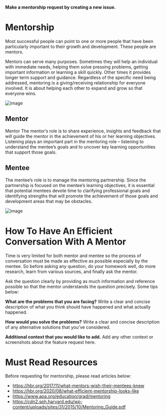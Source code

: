 **Make a mentorship request by creating a new issue.**

# Mentorship
Most successful people can point to one or more 
people that have been particularly important to 
their growth and development. These people are 
mentors.

Mentors can serve many purposes. Sometimes 
they will help an individual with immediate 
needs, helping them solve pressing problems, 
getting important information or learning a 
skill quickly. Other times it provides longer
term support and guidance. Regardless of the 
specific need being addressed, mentoring is 
a giving/receiving relationship for everyone 
involved. It is about helping each other to
expand and grow so that everyone wins.


![image](https://user-images.githubusercontent.com/414141/123508691-a4982080-d690-11eb-9e98-0a8960f13060.png)


## Mentor 
Mentor The mentor’s role is to share experience, 
insights and feedback that will guide the mentor 
in the achievement of his or her learning objectives. 
Listening plays an important part in the mentoring 
role – listening to understand the mentee’s goals
and to uncover key learning opportunities that 
support those goals.

## Mentee 
The mentee’s role is to manage the mentoring 
partnership. Since the partnership is focused 
on the mentee’s learning objectives, it is 
essential that potential mentees devote time 
to clarifying professional goals and identifying 
strengths that will promote the achievement 
of those goals and development areas that 
may be obstacles.

![image](https://user-images.githubusercontent.com/414141/121238072-6c829680-c8b7-11eb-881b-f8b8aaf35290.png)

# How To Have An Efficient Conversation With A Mentor
Time is very limited for both mentor and mentee so the process of conversation must be made as effective as possible especially by the mentee. So before asking any question, do your homework well, do more research, learn from various sources, and finally ask the mentor. 

Ask the question clearly by providing as much information and reference possible so that the mentor understands the question precisely. Some tips below:

**What are the problems that you are facing?**
Write a clear and concise description of what you think should have happened and what actually happened.

**How would you solve the problems?**
Write a clear and concise description of any alternative solutions that you've considered.

**Additional context that you would like to add.**
Add any other context or screenshots about the feature request here.


# Must Read Resources
Before requesting for mentorship, please read articles below:
- https://hbr.org/2017/11/what-mentors-wish-their-mentees-knew
- https://hbr.org/2020/08/what-efficient-mentorship-looks-like
- https://www.apa.org/education/grad/mentoring
- https://cdn2.sph.harvard.edu/wp-content/uploads/sites/31/2015/10/Mentoring_Guide.pdf


